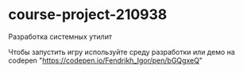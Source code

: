 # course-project-210938
Разработка системных утилит

Чтобы запустить игру используйте среду разработки или демо на codepen "https://codepen.io/Fendrikh_Igor/pen/bGQgxeQ"
